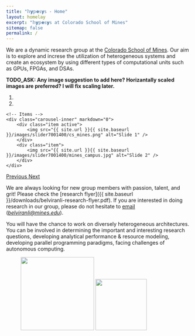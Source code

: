 ```yaml
---
title: "𝕙𝘆𝕡𝗲𝕤𝘆𝕤 - Home"
layout: homelay
excerpt: "𝕙𝘆𝕡𝗲𝕤𝘆𝕤 at Colorado School of Mines"
sitemap: false
permalink: /
---
```


We are a dynamic research group at the [Colorado School of Mines](https://cs.mines.edu). Our aim is to explore and increse the utilization of heterogeneous systems and create an ecosystem by using different types of computational units such as GPUs, FPGAs, and DSAs.

**TODO_ASK: Any image suggestion to add here? Horizantally scaled images are preferred? I will fix scaling later.**
<div markdown="0" id="carousel" class="carousel slide" data-ride="carousel" data-interval="4000" data-pause="hover" >
    <!-- Menu -->
    <ol class="carousel-indicators">
        <li data-target="#carousel" data-slide-to="0" class="active"></li>
        <li data-target="#carousel" data-slide-to="1"></li>
    </ol>

    <!-- Items -->
    <div class="carousel-inner" markdown="0">
        <div class="item active">
            <img src="{{ site.url }}{{ site.baseurl }}/images/slider7001400/cs_mines.png" alt="Slide 1" />
        </div>
        <div class="item">
            <img src="{{ site.url }}{{ site.baseurl }}/images/slider7001400/mines_campus.jpg" alt="Slide 2" />
        </div>
    </div>
  <a class="left carousel-control" href="#carousel" role="button" data-slide="prev">
    <span class="glyphicon glyphicon-chevron-left" aria-hidden="true"></span>
    <span class="sr-only">Previous</span>
  </a>
  <a class="right carousel-control" href="#carousel" role="button" data-slide="next">
    <span class="glyphicon glyphicon-chevron-right" aria-hidden="true"></span>
    <span class="sr-only">Next</span>
  </a>
</div>



We are always looking for new group members with passion, talent, and grit! Please check the [research flyer]({{ site.baseurl }}/downloads/belviranli-research-flyer.pdf). If you are interested in doing research in our group, please do not hesitate to [email](mailto:belviranli@mines.com) (*belviranli@mines.edu*).

You will have the chance to work on diversely heterogeneous architectures. You can  be involved in determining the important and interesting research questions, developing analytical performance & resource modeling, developing parallel programming paradigms, facing challenges of autonomous computing.


<!-- We are located at Leiden University, the birthplace of superconductivity and home to Kamerlingh Onnes, Lorentz, Huygens, Einstein, de Sitter, and others (see e.g. [the wall of signatures from Ehrenfest lecturers](https://www.lorentz.leidenuniv.nl/history/colloquium/muur_heel.html)). We exchange ideas and work with our neighbors from [Quantum Matter & Optics](http://www.physics.leidenuniv.nl/qo-home), as well as with the colleagues from our [world-class theory section](https://www.lorentz.leidenuniv.nl). -->



<!-- We are grateful for funding from Leiden University, [NWO](www.nwo.nl) ([Vidi talent scheme](http://www.nwo.nl/en/research-and-results/programmes/Talent+Scheme) and the [Frontiers in Nanoscience program](https://www.universiteitleiden.nl/en/research/research-projects/science/frontiers-of-nanoscience-nanofront)), and from an [ERC starting grant](https://erc.europa.eu/funding/starting-grants). -->

<figure class="fourth">
  <img src="{{ site.url }}{{ site.baseurl }}/images/logopic/nsf_sign.jpg" style="width: 200px">
  <img src="{{ site.url }}{{ site.baseurl }}/images/logopic/mines_logo.jpg" style="width: 140px">
</figure>
